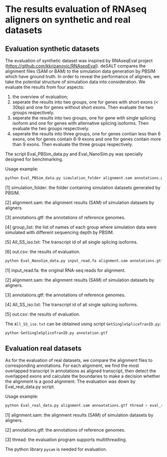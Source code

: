 # The results evaluation of RNAseq aligners on synthetic and real datasets

## Evaluation synthetic datasets
The evaluation of synthetic dataset was inspired by RNAseqEval project (https://github.com/kkrizanovic/RNAseqEval). deSALT compares the alignment files (SAM or BAM) to the simulation data generation by PBSIM which have ground truth. In order to reveal the performance of aligners, we take the potential structure of simulation data into consideration. We evaluate the results from four aspects:
1. the overview of evaluation;
2. seperate the results into two groups, one for genes with short exons (< 30bp) and one for genes without short exons. Then evaluate the two groups respectively.
3. seperate the results into two groups, one for gene with single splicing isoform and one for genes with alternative splicing isoforms. Then evaluate the two groups respectively.
4. seperate the results into three groups, one for genes contian less than 6 exons, one for genes contain 6-9 exons and one for genes contain more than 9 exons. Then evaluate the three groups respectively.

The script Eval_PBSim_data.py and Eval_NanoSim.py was specially designed for benchmarking.

Usage example:
```python
python Eval_PBSim_data.py simulation_folder alignment.sam annotations.gtf group_list All_SS_iso.txt out.csv
```
 [1] simulation_folder: the folder containing simulation datasets generated by PBSIM.
 
 [2] alignment.sam: the alignment results (SAM) of simulation datasets by aligners.
 
 [3] annotations.gtf: the annotations of reference genomes.
 
 [4] group_list: the list of names of each group where simulation data were simulated with different sequencing depth by PBSIM.
 
 [5] All_SS_iso.txt: The transcript id of all single splicing isoforms.
 
 [6] out.csv: the results of evaluation.
 
 
 ```python
python Eval_NanoSim_data.py input_read.fa alignment.sam annotations.gtf All_SS_iso.txt out.csv
```
 [1] input_read.fa: the original RNA-seq reads for alignment.
 
 [2] alignment.sam: the alignment results (SAM) of simulation datasets by aligners.
 
 [3] annotations.gtf: the annotations of reference genomes.
 
 [4] All_SS_iso.txt: The transcript id of all single splicing isoforms.
 
 [5] out.csv: the results of evaluation.
 
 
 The `All_SS_iso.txt` can be obtained using script `GetSingleSpliceTranID.py`:
 ```python
 python GetSingleSpliceTranID.py annotation.gtf
 ```
 
 ## Evaluation real datasets
 As for the evaluation of real datasets, we compare the alignment files to corresponding annotations. For each alignment, we find the most overlapped transcript in annotations as aligned transcript, then detect the overlapped exons and calculate the boundaries to make a decision whether the alignment is a good alignment. The evaluation was down by Eval_real_data.py script.
 
 Usage example: 
 ```python
 python Eval_real_data.py alignment.sam annoatations.gtf thread > eval_result.txt
 ```

 [1] alignment.sam: the alignment results (SAM) of simulation datasets by aligners.
 
 [2] annotations.gtf: the annotations of reference genomes.
 
 [3] thread: the evaluation program supports multithreading.
 
 The python library `pysam` is needed for evaluation.
